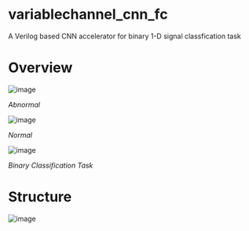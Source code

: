 # variablechannel_cnn_fc
  A Verilog based CNN accelerator for binary 1-D signal classfication task
# Overview

![image](https://github.com/user-attachments/assets/b995c34b-1d2c-4fe8-b803-105cf22cd7aa) 

*Abnormal*


![image](https://github.com/user-attachments/assets/cc3e1323-51dc-4f36-a592-ed38c7c0437c) 

*Normal*


![image](https://github.com/user-attachments/assets/d7a10792-17c2-4cad-975a-e9e76eb7206d)

*Binary Classification Task*

# Structure

![image](https://github.com/user-attachments/assets/7de69c55-7eb3-4b64-bbd1-27ef89b8720a)





